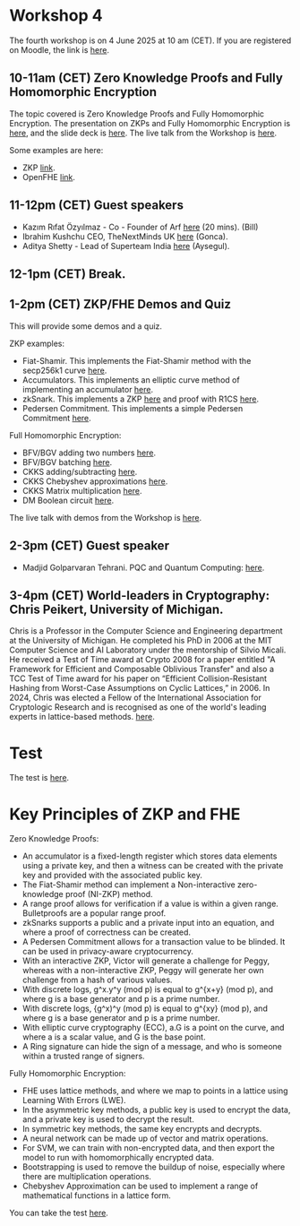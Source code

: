 # Workshop 4

The fourth workshop is on 4 June 2025 at 10 am (CET). If you are registered on Moodle, the link is [here](https://moodlecommunity.napier.ac.uk/course/view.php?id=960).

## 10-11am (CET) Zero Knowledge Proofs and Fully Homomorphic Encryption

The topic covered is Zero Knowledge Proofs and Fully Homomorphic Encryption. The presentation on ZKPs and Fully Homomorphic Encryption is [here](https://youtu.be/J03UE89Qw8E), and the slide deck is [here](https://github.com/billbuchanan/trust4futures/blob/main/workshop_04/workshop_04_future.pdf). The live talk from the Workshop is [here](https://www.youtube.com/watch?v=he5R6ckhfhY).

Some examples are here:

* ZKP [link](https://asecuritysite.com/zero).
* OpenFHE [link](https://asecuritysite.com/openfhe).
  
## 11-12pm (CET) Guest speakers

* Kazım Rıfat Özyılmaz - Co - Founder of Arf [here](https://www.linkedin.com/in/kazimozyilmaz/) (20 mins). (Bill)
* Ibrahim Kushchu  CEO, TheNextMinds UK [here](https://scholar.google.com/citations?user=ERPjK2AAAAAJ&hl=en) (Gonca).
* Aditya Shetty - Lead of Superteam India [here](https://www.linkedin.com/in/aditya-shetty-97ab5258/) (Aysegul).
 
## 12-1pm (CET) Break.

## 1-2pm (CET) ZKP/FHE Demos and Quiz
This will provide some demos and a quiz.

ZKP examples:

* Fiat-Shamir. This implements the Fiat-Shamir method with the secp256k1 curve [here](https://asecuritysite.com/zero/nizkp).
* Accumulators. This implements an elliptic curve method of implementing an accumulator [here](https://asecuritysite.com/zero/witness).
* zkSnark. This implements a ZKP [here](https://asecuritysite.com/zero/go_qap) and proof with R1CS [here](https://asecuritysite.com/zero/go_r1cs).
* Pedersen Commitment. This implements a simple Pedersen Commitment [here](https://asecuritysite.com/encryption/ped).

Full Homomorphic Encryption:

* BFV/BGV adding two numbers [here](https://asecuritysite.com/openfhe/openfhe_02cpp).
* BFV/BGV batching [here](https://asecuritysite.com/openfhe/openfhe_08cpp).
* CKKS adding/subtracting [here](https://asecuritysite.com/openfhe/openfhe_05cpp).
* CKKS Chebyshev approximations [here](https://asecuritysite.com/openfhe/openfhe_18cpp).
* CKKS Matrix multiplication [here](https://asecuritysite.com/openfhe/openfhe_27cpp).
* DM Boolean circuit [here](https://asecuritysite.com/openfhe/openfhe_09cpp).

The live talk with demos from the Workshop is [here](https://www.youtube.com/watch?v=he5R6ckhfhY).
  
## 2-3pm (CET) Guest speaker

* Madjid Golparvaran Tehrani. PQC and Quantum Computing: [here](https://www.youtube.com/watch?v=vS1bAa4PucA).
 
## 3-4pm (CET) World-leaders in Cryptography: Chris Peikert, University of Michigan.
Chris is a Professor in the Computer Science and Engineering department at the University of Michigan. He completed his PhD in 2006 at the MIT Computer Science and AI Laboratory under the mentorship of Silvio Micali.  He received a Test of Time award at Crypto 2008 for a paper entitled "A Framework for Efficient and Composable Oblivious Transfer" and also a TCC Test of Time award for his paper on “Efficient Collision-Resistant Hashing from Worst-Case Assumptions on Cyclic Lattices,” in 2006.  In 2024, Chris was elected a Fellow of the International Association for Cryptologic Research and is recognised as one of the world's leading experts in lattice-based methods. [here](https://www.youtube.com/watch?v=Z-jAaNXXL2Q).

# Test 
The test is [here](https://moodlecommunity.napier.ac.uk/mod/quiz/view.php?id=53965).

# Key Principles of ZKP and FHE
Zero Knowledge Proofs:

* An accumulator is a fixed-length register which stores data elements using a private key, and then a witness can be created with the private key and provided with the associated public key.
* The Fiat-Shamir method can implement a Non-interactive zero-knowledge proof (NI-ZKP) method.
* A range proof allows for verification if a value is within a given range. Bulletproofs are a popular range proof.
* zkSnarks supports a public and a private input into an equation, and where a proof of correctness can be created.
* A Pedersen Commitment allows for a transaction value to be blinded. It can be used in privacy-aware cryptocurrency.
* With an interactive ZKP, Victor will generate a challenge for Peggy, whereas with a non-interactive ZKP, Peggy will generate her own challenge from a hash of various values.
* With discrete logs, g^x.y^y (mod p) is equal to g^{x+y} (mod p), and where g is a base generator and p is a prime number.
* With discrete logs, {g^x)^y (mod p) is equal to g^{xy} (mod p), and where g is a base generator and p is a prime number.
* With elliptic curve cryptography (ECC), a.G is a point on the curve, and where a is a scalar value, and G is the base point.
* A Ring signature can hide the sign of a message, and who is someone within a trusted range of signers.

Fully Homomorphic Encryption:

* FHE uses lattice methods, and where we map to points in a lattice using Learning With Errors (LWE).
* In the asymmetric key methods, a public key is used to encrypt the data, and a private key is used to decrypt the result.
* In symmetric key methods, the same key encrypts and decrypts.
* A neural network can be made up of vector and matrix operations.
* For SVM, we can train with non-encrypted data, and then export the model to run with homomorphically encrypted data.
* Bootstrapping is used to remove the buildup of noise, especially where there are multiplication operations.
* Chebyshev Approximation can be used to implement a range of mathematical functions in a lattice form.

You can take the test [here](https://moodlecommunity.napier.ac.uk/mod/quiz/view.php?id=53965).






